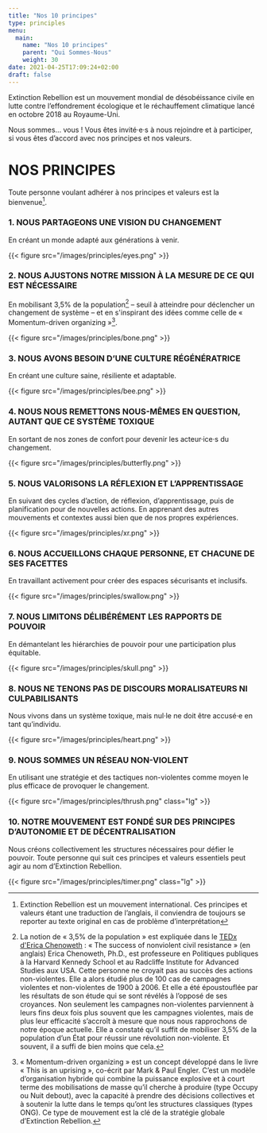 ```yaml
---
title: "Nos 10 principes"
type: principles
menu:
  main:
    name: "Nos 10 principes"
    parent: "Qui Sommes-Nous"
    weight: 30
date: 2021-04-25T17:09:24+02:00
draft: false
---
```


Extinction Rebellion est un mouvement mondial de désobéissance civile en lutte contre l’effondrement écologique et le réchauffement climatique lancé en octobre 2018 au Royaume-Uni.

Nous sommes… vous ! Vous êtes invité·e·s à nous rejoindre et à participer, si vous êtes d’accord avec nos principes et nos valeurs.


# NOS PRINCIPES
Toute personne voulant adhérer à nos principes et valeurs est la bienvenue[^note1].

### 1. NOUS PARTAGEONS UNE VISION DU CHANGEMENT

En créant un monde adapté aux générations à venir.

{{< figure src="/images/principles/eyes.png" >}}

### 2. NOUS AJUSTONS NOTRE MISSION À LA MESURE DE CE QUI EST NÉCESSAIRE

En mobilisant 3,5% de la population[^note2] – seuil à atteindre pour déclencher un changement de système – et en s'inspirant des idées comme celle de « Momentum-driven organizing »[^note3].

{{< figure src="/images/principles/bone.png" >}}

### 3. NOUS AVONS BESOIN D’UNE CULTURE RÉGÉNÉRATRICE

En créant une culture saine, résiliente et adaptable.

{{< figure src="/images/principles/bee.png" >}}

### 4. NOUS NOUS REMETTONS NOUS-MÊMES EN QUESTION, AUTANT QUE CE SYSTÈME TOXIQUE

En sortant de nos zones de confort pour devenir les acteur·ice·s du changement.

{{< figure src="/images/principles/butterfly.png" >}}

### 5. NOUS VALORISONS LA RÉFLEXION ET L’APPRENTISSAGE

En suivant des cycles d’action, de réflexion, d’apprentissage, puis de planification pour de nouvelles actions. En apprenant des autres mouvements et contextes aussi bien que de nos propres expériences.

{{< figure src="/images/principles/xr.png" >}}

### 6. NOUS ACCUEILLONS CHAQUE PERSONNE, ET CHACUNE DE SES FACETTES

En travaillant activement pour créer des espaces sécurisants et inclusifs.

{{< figure src="/images/principles/swallow.png" >}}

### 7. NOUS LIMITONS DÉLIBÉRÉMENT LES RAPPORTS DE POUVOIR

En démantelant les hiérarchies de pouvoir pour une participation plus équitable.

{{< figure src="/images/principles/skull.png" >}}

### 8. NOUS NE TENONS PAS DE DISCOURS MORALISATEURS NI CULPABILISANTS

Nous vivons dans un système toxique, mais nul·le ne doit être accusé·e en tant qu’individu.

{{< figure src="/images/principles/heart.png" >}}

### 9. NOUS SOMMES UN RÉSEAU NON-VIOLENT

En utilisant une stratégie et des tactiques non-violentes comme moyen le plus efficace de provoquer le changement.

{{< figure src="/images/principles/thrush.png" class="lg" >}}

### 10. NOTRE MOUVEMENT EST FONDÉ SUR DES PRINCIPES D’AUTONOMIE ET DE DÉCENTRALISATION

Nous créons collectivement les structures nécessaires pour défier le pouvoir. Toute personne qui suit ces principes et valeurs essentiels peut agir au nom d’Extinction Rebellion.

{{< figure src="/images/principles/timer.png" class="lg" >}}


[^note1]: Extinction Rebellion est un mouvement international. Ces principes et valeurs étant une traduction de l’anglais, il conviendra de toujours se reporter au texte original en cas de problème d’interprétation

[^note2]: La notion de « 3,5% de la population » est expliquée dans le <a href='https://tube.extinctionrebellion.fr/videos/watch/cc5846f7-ad0b-4535-9b26-271753f9298b'>TEDx d'Erica Chenoweth</a> : « The success of nonviolent civil resistance » (en anglais) Erica Chenoweth, Ph.D., est professeure en Politiques publiques à la Harvard Kennedy School et au Radcliffe Institute for Advanced Studies aux USA. Cette personne ne croyait pas au succès des actions non-violentes. Elle a alors étudié plus de 100 cas de campagnes violentes et non-violentes de 1900 à 2006. Et elle a été époustouflée par les résultats de son étude qui se sont révélés à l’opposé de ses croyances. Non seulement les campagnes non-violentes parviennent à leurs fins deux fois plus souvent que les campagnes violentes, mais de plus leur efficacité s’accroît à mesure que nous nous rapprochons de notre époque actuelle. Elle a constaté qu’il suffit de mobiliser 3,5% de la population d’un État pour réussir une révolution non-violente. Et souvent, il a suffi de bien moins que cela.


[^note3]: « Momentum-driven organizing » est un concept développé dans le livre « This is an uprising », co-écrit par Mark & Paul Engler. C’est un modèle d’organisation hybride qui combine la puissance explosive et à court terme des mobilisations de masse qu’il cherche à produire (type Occupy ou Nuit debout), avec la capacité à prendre des décisions collectives et à soutenir la lutte dans le temps qu’ont les structures classiques (types ONG). Ce type de mouvement est la clé de la stratégie globale d’Extinction Rebellion.
